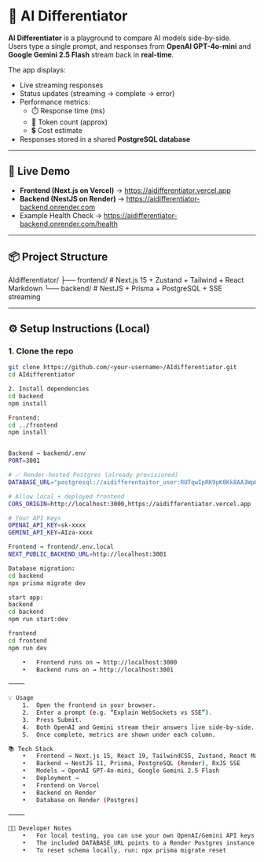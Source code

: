 # 🤖 AI Differentiator

**AI Differentiator** is a playground to compare AI models side-by-side.  
Users type a single prompt, and responses from **OpenAI GPT-4o-mini** and **Google Gemini 2.5 Flash** stream back in **real-time**.  

The app displays:  
- Live streaming responses  
- Status updates (streaming → complete → error)  
- Performance metrics:  
  - ⏱️ Response time (ms)  
  - 🔢 Token count (approx)  
  - 💲 Cost estimate  
- Responses stored in a shared **PostgreSQL database**  

---

## 🚀 Live Demo

- **Frontend (Next.js on Vercel)** → https://aidifferentiator.vercel.app  
- **Backend (NestJS on Render)** → https://aidifferentiator-backend.onrender.com  
- Example Health Check → https://aidifferentiator-backend.onrender.com/health  

---

## 📦 Project Structure
AIdifferentiator/
├── frontend/   # Next.js 15 + Zustand + Tailwind + React Markdown
└── backend/    # NestJS + Prisma + PostgreSQL + SSE streaming

---

## ⚙️ Setup Instructions (Local)

### 1. Clone the repo
```bash
git clone https://github.com/<your-username>/AIdifferentiator.git
cd AIdifferentiator

2. Install dependencies
cd backend
npm install

Frontend:
cd ../frontend
npm install


Backend → backend/.env
PORT=3001

# ✅ Render-hosted Postgres (already provisioned)
DATABASE_URL="postgresql://aidifferentaitor_user:RUTqwIpRK9pK0Kk8AA3WpHciNGAEK5h5@dpg-d3erehili9vc73dm0p6g-a.oregon-postgres.render.com:5432/aidifferentaitor?sslmode=require"

# Allow local + deployed frontend
CORS_ORIGIN=http://localhost:3000,https://aidifferentiator.vercel.app

# Your API Keys
OPENAI_API_KEY=sk-xxxx
GEMINI_API_KEY=AIza-xxxx

Frontend → frontend/.env.local
NEXT_PUBLIC_BACKEND_URL=http://localhost:3001

Database migration:
cd backend
npx prisma migrate dev

start app:
backend
cd backend
npm run start:dev

frontend
cd frontend
npm run dev

	•	Frontend runs on → http://localhost:3000
	•	Backend runs on → http://localhost:3001

⸻

💡 Usage
	1.	Open the frontend in your browser.
	2.	Enter a prompt (e.g. “Explain WebSockets vs SSE”).
	3.	Press Submit.
	4.	Both OpenAI and Gemini stream their answers live side-by-side.
	5.	Once complete, metrics are shown under each column.

📚 Tech Stack
	•	Frontend → Next.js 15, React 19, TailwindCSS, Zustand, React Markdown
	•	Backend → NestJS 11, Prisma, PostgreSQL (Render), RxJS SSE
	•	Models → OpenAI GPT-4o-mini, Google Gemini 2.5 Flash
	•	Deployment →
	•	Frontend on Vercel
	•	Backend on Render
	•	Database on Render (Postgres)

⸻

👨‍💻 Developer Notes
	•	For local testing, you can use your own OpenAI/Gemini API keys.
	•	The included DATABASE_URL points to a Render Postgres instance created for this project (expires if the free tier resets).
	•	To reset schema locally, run: npx prisma migrate reset